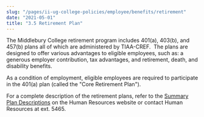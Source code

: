 ```yaml
---
slug: "/pages/ii-ug-college-policies/employee/benefits/retirement"
date: "2021-05-01"
title: "3.5 Retirement Plan"
---
```


The Middlebury College retirement program includes 401(a), 403(b), and 457(b) plans all of which are administered by TIAA-CREF.  The plans are designed to offer various advantages to eligible employees, such as: a generous employer contribution, tax advantages, and retirement, death, and disability benefits.

As a condition of employment, eligible employees are required to participate in the 401(a) plan (called the "Core Retirement Plan").

For a complete description of the retirement plans, refer to the [Summary Plan Descriptions](https://www.middlebury.edu/offices/business/hr/staffandfaculty/benefits/retirement) on the Human Resources website or contact Human Resources at ext. 5465.
